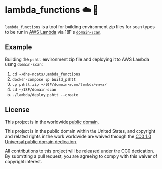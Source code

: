 # lambda_functions :cloud: :penguin: #

`lambda_functions` is a tool for building environment zip files for
scan types to be run in [AWS Lambda](https://aws.amazon.com/lambda/)
via 18F's [`domain-scan`](https://github.com/18F/domain-scan).

## Example ##

Building the `pshtt` environment zip file and deploying it to AWS
Lambda using `domain-scan`:
1. `cd ~/dhs-ncats/lambda_functions`
2. `docker-compose up build_pshtt`
3. `cp pshtt.zip ~/18F/domain-scan/lambda/envs/`
4. `cd ~/18F/domain-scan`
5. `./lambda/deploy pshtt --create`

## License ##

This project is in the worldwide [public domain](LICENSE.md).

This project is in the public domain within the United States, and
copyright and related rights in the work worldwide are waived through
the [CC0 1.0 Universal public domain
dedication](https://creativecommons.org/publicdomain/zero/1.0/).

All contributions to this project will be released under the CC0
dedication. By submitting a pull request, you are agreeing to comply
with this waiver of copyright interest.
